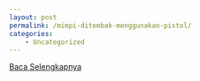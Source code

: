 ```yaml
---
layout: post
permalink: /mimpi-ditembak-menggunakan-pistol/
categories:
    - Uncategorized
---
```


[Baca Selengkapnya](/10)